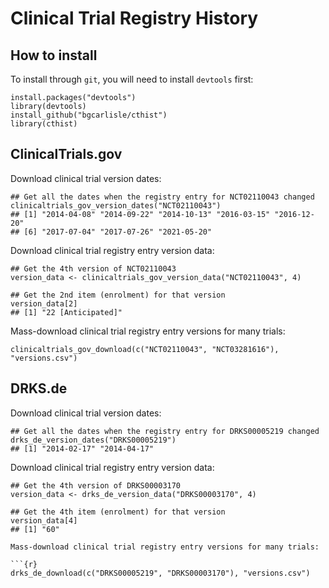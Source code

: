 # Clinical Trial Registry History

## How to install

To install through `git`, you will need to install `devtools` first:

```{r}
install.packages("devtools")
library(devtools)
install_github("bgcarlisle/cthist")
library(cthist)
```

## ClinicalTrials.gov

Download clinical trial version dates:

```{r}
## Get all the dates when the registry entry for NCT02110043 changed
clinicaltrials_gov_version_dates("NCT02110043")
## [1] "2014-04-08" "2014-09-22" "2014-10-13" "2016-03-15" "2016-12-20"
## [6] "2017-07-04" "2017-07-26" "2021-05-20"
```
Download clinical trial registry entry version data:

```{r}
## Get the 4th version of NCT02110043
version_data <- clinicaltrials_gov_version_data("NCT02110043", 4)

## Get the 2nd item (enrolment) for that version
version_data[2]
## [1] "22 [Anticipated]"
```

Mass-download clinical trial registry entry versions for many trials:

```{r}
clinicaltrials_gov_download(c("NCT02110043", "NCT03281616"), "versions.csv")
```

## DRKS.de

Download clinical trial version dates:

```{r}
## Get all the dates when the registry entry for DRKS00005219 changed
drks_de_version_dates("DRKS00005219")
## [1] "2014-02-17" "2014-04-17"
```

Download clinical trial registry entry version data:

```{r}
## Get the 4th version of DRKS00003170
version_data <- drks_de_version_data("DRKS00003170", 4)

## Get the 4th item (enrolment) for that version
version_data[4]
## [1] "60"

Mass-download clinical trial registry entry versions for many trials:

```{r}
drks_de_download(c("DRKS00005219", "DRKS00003170"), "versions.csv")
```
